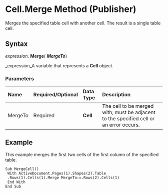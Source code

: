 
# Cell.Merge Method (Publisher)

Merges the specified table cell with another cell. The result is a single table cell.


## Syntax

 _expression_. **Merge**( **_MergeTo_**)

 _expression_A variable that represents a  **Cell** object.


### Parameters



|**Name**|**Required/Optional**|**Data Type**|**Description**|
|:-----|:-----|:-----|:-----|
|MergeTo|Required| **Cell**|The cell to be merged with; must be adjacent to the specified cell or an error occurs.|

## Example

This example merges the first two cells of the first column of the specified table.


```
Sub MergeCell() 
 With ActiveDocument.Pages(1).Shapes(2).Table 
 .Rows(1).Cells(1).Merge MergeTo:=.Rows(2).Cells(1) 
 End With 
End Sub
```

